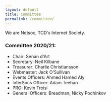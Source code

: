 ```yaml
---
layout: default
title: Committee
permalink: /committee/
---
```

We are Netsoc, TCD's Internet Society.

### Committee 2020/21:

- Chair: Senán d'Art
- Secretary: Neil Kilbane
- Treasurer: Charlie Christiansson
- Webmaster: Jack O'Sullivan
- Events Officers: Ahmed Hamed Aly
- InterSocs Officer: Adam Teehan
- PRO: Kevin Troisi
- General Officers: Breadman, Nicky Pochinkov

<!-- You can view previous committees [here](previous-committees). -->
